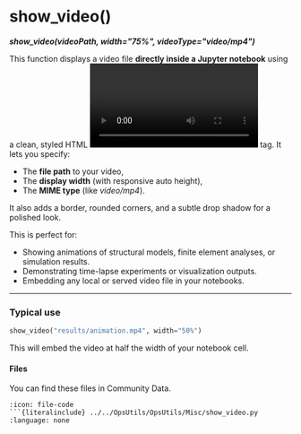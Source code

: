 # show_video()
***show_video(videoPath, width="75%", videoType="video/mp4")***

This function displays a video file **directly inside a Jupyter notebook** using a clean, styled HTML **<video>** tag.
It lets you specify:

* The **file path** to your video,
* The **display width** (with responsive auto height),
* The **MIME type** (like *video/mp4*).

It also adds a border, rounded corners, and a subtle drop shadow for a polished look.

This is perfect for:

* Showing animations of structural models, finite element analyses, or simulation results.
* Demonstrating time-lapse experiments or visualization outputs.
* Embedding any local or served video file in your notebooks.

---

### Typical use

```python
show_video("results/animation.mp4", width="50%")
```

This will embed the video at half the width of your notebook cell.


#### Files
You can find these files in Community Data.

```{dropdown} show_video.py
:icon: file-code
```{literalinclude} ../../OpsUtils/OpsUtils/Misc/show_video.py
:language: none
```
